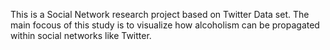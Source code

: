 This is a Social Network research project based on Twitter Data set. The main focous of this study is to visualize how alcoholism can be propagated within social networks like Twitter.  